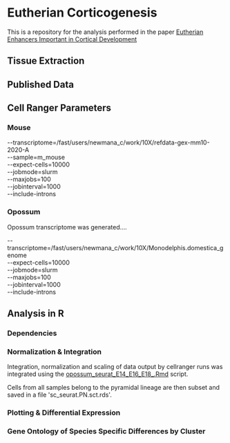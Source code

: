 # Eutherian Corticogenesis

This is a repository for the analysis performed in the paper [Eutherian Enhancers Important in Cortical Development](https://)

## Tissue Extraction

## Published Data

## Cell Ranger Parameters

### Mouse

  --transcriptome=/fast/users/newmana_c/work/10X/refdata-gex-mm10-2020-A \
  --sample=m_mouse \
  --expect-cells=10000 \
  --jobmode=slurm \
  --maxjobs=100 \
  --jobinterval=1000 \
  --include-introns


### Opossum

Opossum transcriptome was generated....



  --transcriptome=/fast/users/newmana_c/work/10X/Monodelphis.domestica_genome \
  --expect-cells=10000 \
  --jobmode=slurm \
  --maxjobs=100 \
  --jobinterval=1000 \
  --include-introns

## Analysis in R

### Dependencies

### Normalization & Integration

Integration, normalization and scaling of data output by cellranger runs was integrated using the [opossum_seurat_E14_E16_E18_.Rmd](opossum_seurat_E14_E16_E18_.Rmd) script.

Cells from all samples belong to the pyramidal lineage are then subset and saved in a file 'sc_seurat.PN.sct.rds'.



### Plotting & Differential Expression

### Gene Ontology of Species Specific Differences by Cluster


